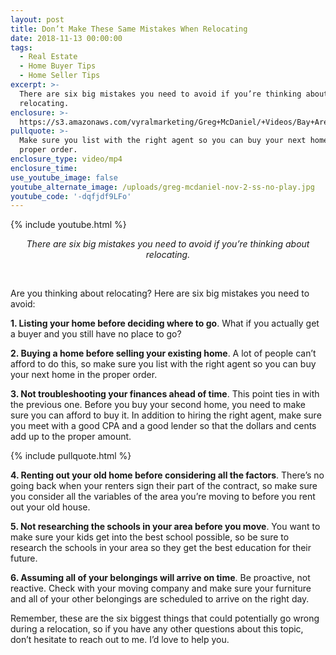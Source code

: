 ```yaml
---
layout: post
title: Don’t Make These Same Mistakes When Relocating
date: 2018-11-13 00:00:00
tags:
  - Real Estate
  - Home Buyer Tips
  - Home Seller Tips
excerpt: >-
  There are six big mistakes you need to avoid if you’re thinking about
  relocating.
enclosure: >-
  https://s3.amazonaws.com/vyralmarketing/Greg+McDaniel/+Videos/Bay+Area+Real+Estate+Agent+-+Dont+Make+These+Same+Mistakes+When+Relocating.mp4
pullquote: >-
  Make sure you list with the right agent so you can buy your next home in the
  proper order.
enclosure_type: video/mp4
enclosure_time:
use_youtube_image: false
youtube_alternate_image: /uploads/greg-mcdaniel-nov-2-ss-no-play.jpg
youtube_code: '-dqfjdf9LFo'
---
```


{% include youtube.html %}

<center><em>There are six big mistakes you need to avoid if you&rsquo;re thinking about relocating.</em></center>

&nbsp;

Are you thinking about relocating? Here are six big mistakes you need to avoid:

**1. Listing your home before deciding where to go**. What if you actually get a buyer and you still have no place to go?

**2. Buying a home before selling your existing home**. A lot of people can’t afford to do this, so make sure you list with the right agent so you can buy your next home in the proper order.

**3. Not troubleshooting your finances ahead of time**. This point ties in with the previous one. Before you buy your second home, you need to make sure you can afford to buy it. In addition to hiring the right agent, make sure you meet with a good CPA and a good lender so that the dollars and cents add up to the proper amount.

{% include pullquote.html %}

**4. Renting out your old home before considering all the factors**. There’s no going back when your renters sign their part of the contract, so make sure you consider all the variables of the area you’re moving to before you rent out your old house.&nbsp;

**5. Not researching the schools in your area before you move**. You want to make sure your kids get into the best school possible, so be sure to research the schools in your area so they get the best education for their future.&nbsp;

**6. Assuming all of your belongings will arrive on time**. Be proactive, not reactive. Check with your moving company and make sure your furniture and all of your other belongings are scheduled to arrive on the right day.&nbsp;

Remember, these are the six biggest things that could potentially go wrong during a relocation, so if you have any other questions about this topic, don’t hesitate to reach out to me. I’d love to help you.